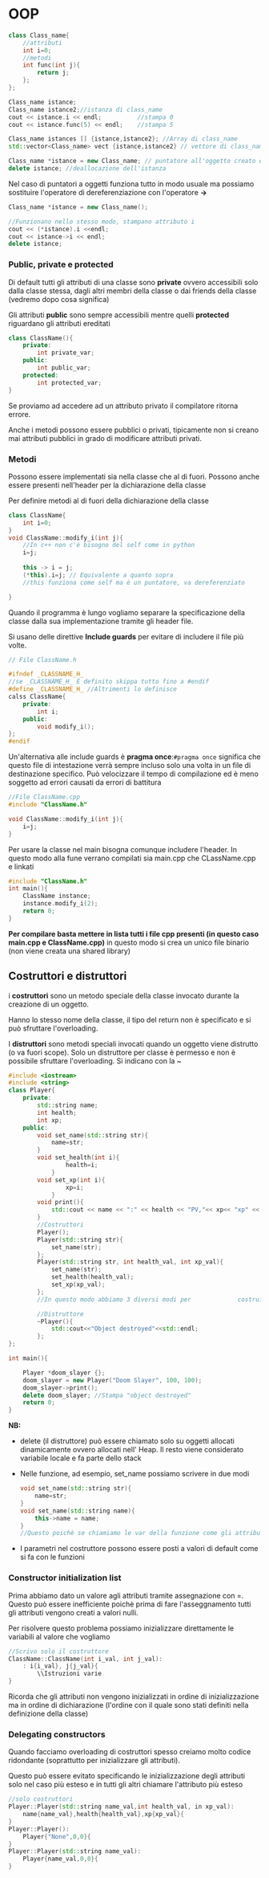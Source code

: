 # OOP

```cpp
class Class_name{
    //attributi
    int i=0;
    //metodi
    int func(int j){
        return j;
    };
};

Class_name istance;
Class_name istance2;//istanza di class_name
cout << istance.i << endl;			//stampa 0
cout << istance.func(5) << endl;	//stampa 5

Class_name istances [] {istance,istance2}; //Array di class_name
std::vector<Class_name> vect {istance,istance2} // vettore di class_name

Class_name *istance = new Class_name; // puntatore all'oggetto creato dinamicamente
delete istance; //deallocazione dell'istanza


```

Nel caso di puntatori a oggetti funziona tutto in modo usuale ma possiamo sostituire l'operatore di dereferenziazione con l'operatore   **->**

```cpp
Class_name *istance = new Class_name();

//Funzionano nello stesso modo, stampano attributo i
cout << (*istance).i <<endl;
cout << istance->i << endl;
delete istance;
```

### Public, private e protected

Di default tutti gli attributi di una classe sono **private** ovvero accessibili solo dalla classe stessa, dagli altri membri della classe o dai friends della classe (vedremo dopo cosa significa)

Gli attributi **public** sono sempre accessibili mentre quelli **protected** riguardano gli attributi ereditati

```cpp
class ClassName(){
    private:
    	int private_var;
    public:
    	int public_var;
    protected:
    	int protected_var;
}
```

Se proviamo ad accedere  ad un attributo privato il compilatore ritorna errore. 

Anche i metodi possono essere pubblici o privati, tipicamente non si creano mai attributi pubblici in grado di modificare attributi privati.

### Metodi

Possono essere implementati sia nella classe che al di fuori. Possono anche essere presenti nell'header per la dichiarazione della classe 

Per definire metodi al di fuori della dichiarazione della classe

```cpp
class ClassName{
    int i=0;
}
void ClassName::modify_i(int j){
    //In c++ non c'è bisogno del self come in python
    i=j;
    
    this -> i = j; 
    (*this).i=j; // Equivalente a quanto sopra
    //this funziona come self ma è un puntatore, va dereferenziato

} 
```

Quando il programma è lungo vogliamo separare la specificazione della classe dalla sua implementazione tramite gli header file.

Si usano delle direttive **Include guards** per evitare di includere il file più volte.

```cpp
// File ClassName.h

#ifndef _CLASSNAME_H_
//se _CLASSNAME_H_ È definito skippa tutto fino a #endif
#define _CLASSNAME_H_ //Altrimenti lo definisce
calss ClassName{
    private:
    	int i;
    public:
    	void modify_i();
};
#endif
```

Un'alternativa alle include guards è **pragma once**:`#pragma once` significa che questo file di intestazione verrà sempre incluso solo una volta in un file di destinazione specifico. Può velocizzare il tempo di compilazione ed è meno soggetto ad errori causati da errori di battitura

```cpp
//File ClassName.cpp
#include "ClassName.h"

void ClassName::modify_i(int j){
    i=j;
}
```

Per usare la classe nel main bisogna comunque includere l'header. In questo modo alla fune verrano compilati sia main.cpp che CLassName.cpp e linkati

```cpp
#include "ClassName.h"
int main(){
    ClassName instance;
    instance.modify_i(2);
    return 0;
}
```

**Per compilare basta mettere in lista tutti i file cpp presenti (in questo caso main.cpp e ClassName.cpp)** in questo modo si crea un unico file binario (non viene creata una shared library) 

## Costruttori e distruttori 

i **costruttori** sono un metodo speciale della classe invocato durante la creazione di un oggetto. 

Hanno lo stesso nome della classe, il tipo del return non è specificato e si può sfruttare l'overloading.

I **distruttori** sono metodi speciali invocati quando un oggetto viene distrutto (o va fuori scope). Solo un distruttore per classe è permesso e non è possibile sfruttare l'overloading. Si indicano con la ~

```cpp
#include <iostream>
#include <string>
class Player{
    private:
        std::string name;
        int health;
        int xp;
    public:
        void set_name(std::string str){
            name=str;
        }
        void set_health(int i){
                health=i;
            }
        void set_xp(int i){
                xp=i;
            }
        void print(){
            std::cout << name << ":" << health << "PV,"<< xp<< "xp" << std::endl;
        }
    	//Costruttori
        Player();
        Player(std::string str){
            set_name(str);
        };
        Player(std::string str, int health_val, int xp_val){
            set_name(str);
            set_health(health_val);
            set_xp(xp_val);
        };
    	//In questo modo abbiamo 3 diversi modi per 			costruire un'istanza

    	//Distruttore
        ~Player(){
            std::cout<<"Object destroyed"<<std::endl;
        };
};

int main(){

    Player *doom_slayer {};
    doom_slayer = new Player("Doom Slayer", 100, 100);
    doom_slayer->print();
    delete doom_slayer; //Stampa "object destroyed"
    return 0;
}
```

**NB:**

- delete (il distruttore) può essere chiamato solo su oggetti allocati dinamicamente ovvero allocati nell' Heap. 
  Il resto viene considerato variabile locale e fa parte dello stack

- Nelle funzione, ad esempio, set_name possiamo scrivere in due modi

  ```cpp
  void set_name(std::string str){
      name=str;
  }
  void set_name(std::string name){
      this->name = name;
  }
  //Questo poichè se chiamiamo le var della funzione come gli attributi le sovrascrivono nello scope della funzione. Bisogna usare this come in python si usa self
  ```

- I parametri nel costruttore possono essere posti a valori di default come si fa con le funzioni

### Constructor initialization list

Prima abbiamo dato un valore agli attributi tramite assegnazione con =. Questo può essere inefficiente poichè prima di fare l'asseggnamento tutti gli attributi vengono creati a valori nulli.

Per risolvere questo problema possiamo inizializzare direttamente le variabili al valore che vogliamo

```cpp
//Scrivo solo il costruttore
ClassName::ClassName(int i_val, int j_val):
	: i{i_val}, j{j_val}{
        \\Istruzioni varie
}
```

Ricorda che gli attributi non vengono inizializzati in ordine di inizializzazione ma in ordine di dichiarazione (l'ordine con il quale sono stati definiti nella definizione della classe)



### Delegating constructors

Quando facciamo overloading di costruttori spesso creiamo molto codice ridondante (soprattutto per inizializzare gli attributi).

Questo può essere evitato specificando le inizializzazione degli attributi solo nel caso più esteso e in tutti gli altri chiamare l'attributo più esteso

```cpp
//solo costruttori
Player::Player(std::string name_val,int health_val, in xp_val):
	name{name_val},health{health_val},xp{xp_val}{
}
Player::Player():
	Player{"None",0,0}{
}
Player::Player(std::string name_val):
	Player{name_val,0,0}{
}
```


